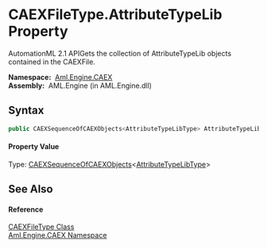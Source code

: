 CAEXFileType.AttributeTypeLib Property
======================================
AutomationML 2.1 APIGets the collection of AttributeTypeLib objects contained in the CAEXFile.

  **Namespace:**  [Aml.Engine.CAEX][1]  
  **Assembly:**  AML.Engine (in AML.Engine.dll)

Syntax
------

```csharp
public CAEXSequenceOfCAEXObjects<AttributeTypeLibType> AttributeTypeLib { get; }
```

#### Property Value
Type: [CAEXSequenceOfCAEXObjects][2]&lt;[AttributeTypeLibType][3]>

See Also
--------

#### Reference
[CAEXFileType Class][4]  
[Aml.Engine.CAEX Namespace][1]  

[1]: ../README.md
[2]: ../CAEXSequenceOfCAEXObjects_1/README.md
[3]: ../AttributeTypeLibType/README.md
[4]: README.md
[5]: https://www.automationml.org
[6]: ../../icons/logoShade.png